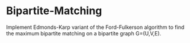 Bipartite-Matching
==================

Implement Edmonds-Karp variant of the Ford-Fulkerson algorithm to find the maximum bipartite matching on a bipartite graph G=(U,V,E).

